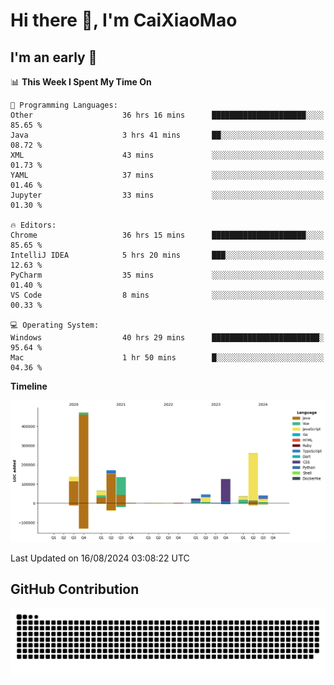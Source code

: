 # Hi there 👋, I'm CaiXiaoMao

## I'm an early 🐤
<!--START_SECTION:waka-->
📊 **This Week I Spent My Time On** 

```text
💬 Programming Languages: 
Other                    36 hrs 16 mins      █████████████████████░░░░   85.65 % 
Java                     3 hrs 41 mins       ██░░░░░░░░░░░░░░░░░░░░░░░   08.72 % 
XML                      43 mins             ░░░░░░░░░░░░░░░░░░░░░░░░░   01.73 % 
YAML                     37 mins             ░░░░░░░░░░░░░░░░░░░░░░░░░   01.46 % 
Jupyter                  33 mins             ░░░░░░░░░░░░░░░░░░░░░░░░░   01.30 % 

🔥 Editors: 
Chrome                   36 hrs 15 mins      █████████████████████░░░░   85.65 % 
IntelliJ IDEA            5 hrs 20 mins       ███░░░░░░░░░░░░░░░░░░░░░░   12.63 % 
PyCharm                  35 mins             ░░░░░░░░░░░░░░░░░░░░░░░░░   01.40 % 
VS Code                  8 mins              ░░░░░░░░░░░░░░░░░░░░░░░░░   00.33 % 

💻 Operating System: 
Windows                  40 hrs 29 mins      ████████████████████████░   95.64 % 
Mac                      1 hr 50 mins        █░░░░░░░░░░░░░░░░░░░░░░░░   04.36 % 
```

**Timeline**

![Lines of Code chart](https://raw.githubusercontent.com/caixiaomao/caixiaomao/main/assets/bar_graph.png)


 Last Updated on 16/08/2024 03:08:22 UTC
<!--END_SECTION:waka-->

## GitHub Contribution
<picture>
  <source media="(prefers-color-scheme: dark)" srcset="/dist/snake/github-contribution-grid-snake-dark.svg" />
  <source media="(prefers-color-scheme: light)" srcset="/dist/snake/github-contribution-grid-snake.svg" />
  <img alt="github contribution grid snake animation" src="/dist/snake/github-contribution-grid-snake.svg" />
</picture>
